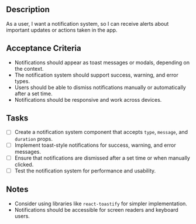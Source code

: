 
## Description

As a user, I want a notification system, so I can receive alerts about important updates or actions taken in the app.

## Acceptance Criteria

- Notifications should appear as toast messages or modals, depending on the context.
- The notification system should support success, warning, and error types.
- Users should be able to dismiss notifications manually or automatically after a set time.
- Notifications should be responsive and work across devices.

## Tasks

- [ ] Create a notification system component that accepts `type`, `message`, and `duration` props.
- [ ] Implement toast-style notifications for success, warning, and error messages.
- [ ] Ensure that notifications are dismissed after a set time or when manually clicked.
- [ ] Test the notification system for performance and usability.

## Notes

- Consider using libraries like `react-toastify` for simpler implementation.
- Notifications should be accessible for screen readers and keyboard users.
